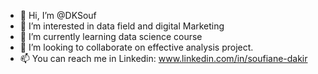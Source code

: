 - 👋 Hi, I’m @DKSouf
- 👀 I’m interested in data field and digital Marketing
- 🌱 I’m currently learning data science course
- 💞️ I’m looking to collaborate on effective analysis project.
- 📫 You can reach me in Linkedin: www.linkedin.com/in/soufiane-dakir

<!---
DKSouf/DKSouf is a ✨ special ✨ repository because its `README.md` (this file) appears on your GitHub profile.
You can click the Preview link to take a look at your changes.
--->
